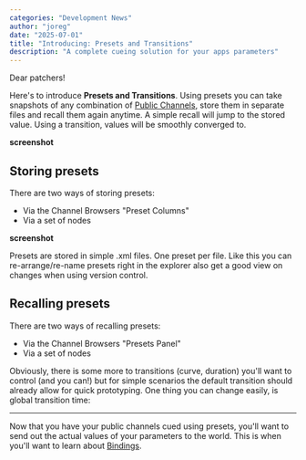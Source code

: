 ```yaml
---
categories: "Development News"
author: "joreg"
date: "2025-07-01"
title: "Introducing: Presets and Transitions"
description: "A complete cueing solution for your apps parameters"
---
```


Dear patchers!

Here's to introduce **Presets and Transitions**. Using presets you can take snapshots of any combination of [Public Channels](../Introducing-PublicChannels/index.md), store them in separate files and recall them again anytime. A simple recall will jump to the stored value. Using a transition, values will be smoothly converged to. 

**screenshot**

## Storing presets
There are two ways of storing presets: 
- Via the Channel Browsers "Preset Columns"
- Via a set of nodes

**screenshot**

Presets are stored in simple .xml files. One preset per file. Like this you can re-arrange/re-name presets right in the explorer also get a good view on changes when using version control.

## Recalling presets
There are two ways of recalling presets: 
- Via the Channel Browsers "Presets Panel"
- Via a set of nodes


Obviously, there is some more to transitions (curve, duration) you'll want to control (and you can!) but for simple scenarios the default transition should already allow for quick prototyping. One thing you can change easily, is global transition time:

---

Now that you have your public channels cued using presets, you'll want to send out the actual values of your parameters to the world. This is when you'll want to learn about [Bindings](../Introducing-Bindings/index.md).
